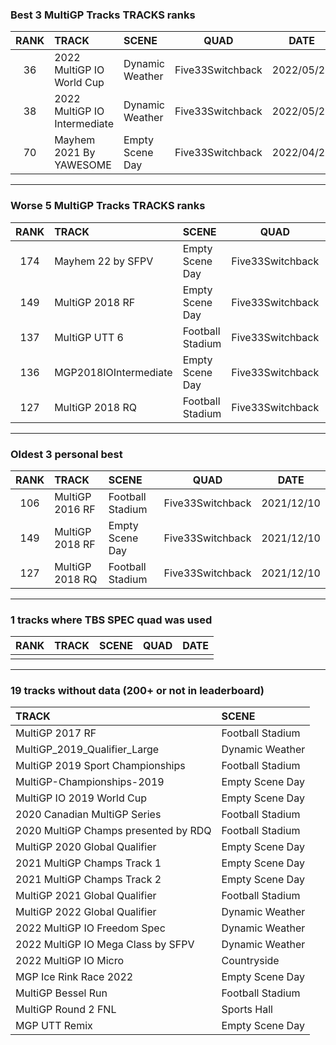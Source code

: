 ### Best 3 MultiGP Tracks TRACKS ranks
|RANK|TRACK|SCENE|QUAD|DATE|
|:---:|:---|:---|:---:|:---:|
|36|2022 MultiGP IO World Cup|Dynamic Weather|Five33Switchback|2022/05/27|
|38|2022 MultiGP IO Intermediate|Dynamic Weather|Five33Switchback|2022/05/27|
|70|Mayhem 2021 By YAWESOME|Empty Scene Day|Five33Switchback|2022/04/22|
---
### Worse 5 MultiGP Tracks TRACKS ranks
|RANK|TRACK|SCENE|QUAD|DATE|
|:---:|:---|:---|:---:|:---:|
|174|Mayhem 22 by SFPV|Empty Scene Day|Five33Switchback|2022/04/22|
|149|MultiGP 2018 RF|Empty Scene Day|Five33Switchback|2021/12/10|
|137|MultiGP UTT 6|Football Stadium|Five33Switchback|2021/12/23|
|136|MGP2018IOIntermediate|Empty Scene Day|Five33Switchback|2021/12/11|
|127|MultiGP 2018 RQ|Football Stadium|Five33Switchback|2021/12/10|
---
### Oldest 3 personal best
|RANK|TRACK|SCENE|QUAD|DATE|
|:---:|:---|:---|:---:|:---:|
|106|MultiGP 2016 RF|Football Stadium|Five33Switchback|2021/12/10|
|149|MultiGP 2018 RF|Empty Scene Day|Five33Switchback|2021/12/10|
|127|MultiGP 2018 RQ|Football Stadium|Five33Switchback|2021/12/10|
---
### 1 tracks where TBS SPEC quad was used
|RANK|TRACK|SCENE|QUAD|DATE|
|:---:|:---|:---|:---:|:---:|
||||||
---
### 19 tracks without data (200+ or not in leaderboard)
|TRACK|SCENE|
|:---|:---|
|MultiGP 2017 RF|Football Stadium|
|MultiGP_2019_Qualifier_Large|Dynamic Weather|
|MultiGP 2019 Sport Championships|Football Stadium|
|MultiGP-Championships-2019|Empty Scene Day|
|MultiGP IO 2019 World Cup|Empty Scene Day|
|2020 Canadian MultiGP Series|Football Stadium|
|2020 MultiGP Champs presented by RDQ|Football Stadium|
|MultiGP 2020 Global Qualifier|Empty Scene Day|
|2021 MultiGP Champs Track 1|Empty Scene Day|
|2021 MultiGP Champs Track 2|Empty Scene Day|
|MultiGP 2021 Global Qualifier|Football Stadium|
|MultiGP 2022 Global Qualifier|Dynamic Weather|
|2022 MultiGP IO Freedom Spec|Dynamic Weather|
|2022 MultiGP IO Mega Class by SFPV|Dynamic Weather|
|2022 MultiGP IO Micro|Countryside|
|MGP Ice Rink Race 2022|Empty Scene Day|
|MultiGP Bessel Run|Football Stadium|
|MultiGP Round 2 FNL|Sports Hall|
|MGP UTT Remix|Empty Scene Day|
